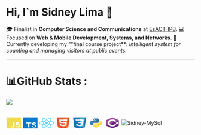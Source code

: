 # Hi, I`m Sidney Lima 👋



🎓 Finalist in **Computer Science and Communications** at [EsACT-IPB](https://www.ipb.pt).
💻Focused on **Web & Mobile Development, Systems, and Networks**.
🚀 Currently developing my ""final course project**:
*Intelligent system for counting and managing visitors at public events.*

---

# 📊GitHub Stats :
![](https://github-readme-stats.vercel.app/api/top-langs/?username=sidneysousalima&theme=radical&hide_border=true&include_all_commits=false&count_private=true&layout=compact)

<div style="display: inline_block"><br>
  <img align="center" alt="Sidney-Js" height="30" width="40" src="https://raw.githubusercontent.com/devicons/devicon/master/icons/javascript/javascript-plain.svg">
  <img align="center" alt="Sidney-Ts" height="30" width="40" src="https://raw.githubusercontent.com/devicons/devicon/master/icons/typescript/typescript-plain.svg">
  <img align="center" alt="sidney-React" height="30" width="40" src="https://raw.githubusercontent.com/devicons/devicon/master/icons/react/react-original.svg">
  <img align="center" alt="Sidney-HTML" height="30" width="40" src="https://raw.githubusercontent.com/devicons/devicon/master/icons/html5/html5-original.svg">
  <img align="center" alt="Sidney-CSS" height="30" width="40" src="https://raw.githubusercontent.com/devicons/devicon/master/icons/css3/css3-original.svg">
  <img align="center" alt="sidney-Python" height="30" width="40" src="https://raw.githubusercontent.com/devicons/devicon/master/icons/python/python-original.svg">
  <img align="center" alt="Sidney-Csharp" height="30" width="40" src="https://raw.githubusercontent.com/devicons/devicon/master/icons/csharp/csharp-original.svg">
  <img align="center" alt="Sidney-MySql" height="30" width="40" src="https://cdn.jsdelivr.net/gh/devicons/devicon@latest/icons/mysql/mysql-original-wordmark.svg">
</div>


